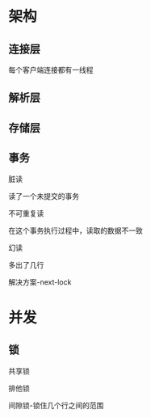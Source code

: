 # 架构

## 连接层

每个客户端连接都有一线程



## 解析层



##  存储层



## 事务

脏读

读了一个未提交的事务



不可重复读

在这个事务执行过程中，读取的数据不一致



幻读

多出了几行

解决方案-next-lock





# 并发



## 锁

共享锁



排他锁





间隙锁-锁住几个行之间的范围

